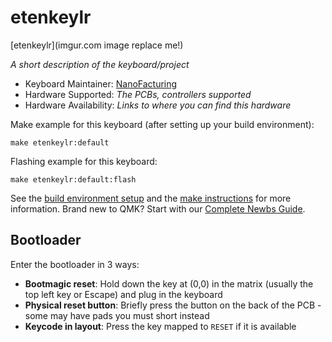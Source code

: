 # etenkeylr

[etenkeylr](imgur.com image replace me!)

*A short description of the keyboard/project*

* Keyboard Maintainer: [NanoFacturing](https://github.com/NanoFacturing)
* Hardware Supported: *The PCBs, controllers supported*
* Hardware Availability: *Links to where you can find this hardware*

Make example for this keyboard (after setting up your build environment):

    make etenkeylr:default

Flashing example for this keyboard:

    make etenkeylr:default:flash

See the [build environment setup](https://docs.qmk.fm/#/getting_started_build_tools) and the [make instructions](https://docs.qmk.fm/#/getting_started_make_guide) for more information. Brand new to QMK? Start with our [Complete Newbs Guide](https://docs.qmk.fm/#/newbs).

## Bootloader

Enter the bootloader in 3 ways:

* **Bootmagic reset**: Hold down the key at (0,0) in the matrix (usually the top left key or Escape) and plug in the keyboard
* **Physical reset button**: Briefly press the button on the back of the PCB - some may have pads you must short instead
* **Keycode in layout**: Press the key mapped to `RESET` if it is available
